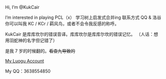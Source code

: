 Hi, I’m @KukCair

I’m interested in playing PCL（x）
学习树上启发式合并ing
联系方式 QQ & 洛谷
你可以叫我 KC / KCr / 羁风鸟，或者不会令我反感的称呼。

KukCair 是库库坎尔的错误音译。库库坎尔是库库尔坎的错误记忆。
（人话：想用羽蛇神的名字但记错了）

是我 7 岁的时候翻的。~~看查九导致的~~

[My Luogu Account](https://www.luogu.com/767449)

My QQ：3638554850
